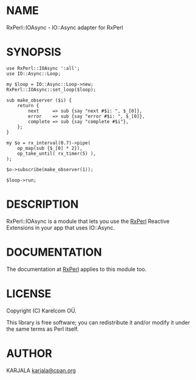 # NAME

RxPerl::IOAsync - IO::Async adapter for RxPerl

# SYNOPSIS

    use RxPerl::IOAsync ':all';
    use IO::Async::Loop;

    my $loop = IO::Async::Loop->new;
    RxPerl::IOAsync::set_loop($loop);

    sub make_observer ($i) {
        return {
            next     => sub {say "next #$i: ", $_[0]},
            error    => sub {say "error #$i: ", $_[0]},
            complete => sub {say "complete #$i"},
        };
    }

    my $o = rx_interval(0.7)->pipe(
        op_map(sub {$_[0] * 2}),
        op_take_until( rx_timer(5) ),
    );

    $o->subscribe(make_observer(1));

    $loop->run;

# DESCRIPTION

RxPerl::IOAsync is a module that lets you use the [RxPerl](https://metacpan.org/pod/RxPerl) Reactive Extensions in your app that uses IO::Async.

# DOCUMENTATION

The documentation at [RxPerl](https://metacpan.org/pod/RxPerl) applies to this module too.

# LICENSE

Copyright (C) Karelcom OÜ.

This library is free software; you can redistribute it and/or modify
it under the same terms as Perl itself.

# AUTHOR

KARJALA <karjala@cpan.org>

